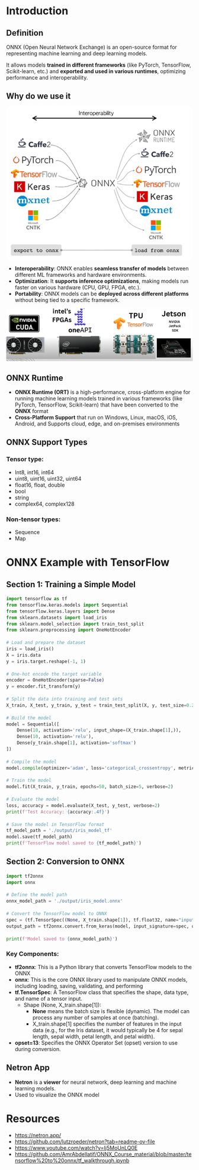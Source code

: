 # Introduction

## Definition

ONNX (Open Neural Network Exchange) is an open-source format for representing machine learning and deep learning models.

It allows models **trained in different frameworks** (like PyTorch, TensorFlow, Scikit-learn, etc.) and **exported and used in various runtimes**, optimizing performance and interoperability.

## Why do we use it

![img.png](img.png)

- **Interoperability**: ONNX enables **seamless transfer of models** between different ML frameworks and hardware environments.
- **Optimization**: It **supports inference optimizations**, making models run faster on various hardware (CPU, GPU, FPGA, etc.).
- **Portability**: ONNX models can be **deployed across different platforms** without being tied to a specific framework.

![img_1.png](img_1.png)

## ONNX Runtime

- **ONNX Runtime (ORT)** is a high-performance, cross-platform engine for running machine learning models trained in various frameworks (like PyTorch, TensorFlow, Scikit-learn) that have been converted to the **ONNX** format
- **Cross-Platform Support** that run on Windows, Linux, macOS, iOS, Android, and Supports cloud, edge, and on-premises environments

## ONNX Support Types

### Tensor type:
- Int8, int16, int64
- uint8, uint16, uint32, uint64
- float16, float, double
- bool
- string
- complex64, complex128

### Non-tensor types:
- Sequence
- Map

# ONNX Example with TensorFlow

## Section 1: Training a Simple Model

```python
import tensorflow as tf
from tensorflow.keras.models import Sequential
from tensorflow.keras.layers import Dense
from sklearn.datasets import load_iris
from sklearn.model_selection import train_test_split
from sklearn.preprocessing import OneHotEncoder

# Load and prepare the dataset
iris = load_iris()
X = iris.data
y = iris.target.reshape(-1, 1)

# One-hot encode the target variable
encoder = OneHotEncoder(sparse=False)
y = encoder.fit_transform(y)

# Split the data into training and test sets
X_train, X_test, y_train, y_test = train_test_split(X, y, test_size=0.2, random_state=42)

# Build the model
model = Sequential([
    Dense(10, activation='relu', input_shape=(X_train.shape[1],)),
    Dense(10, activation='relu'),
    Dense(y_train.shape[1], activation='softmax')
])

# Compile the model
model.compile(optimizer='adam', loss='categorical_crossentropy', metrics=['accuracy'])

# Train the model
model.fit(X_train, y_train, epochs=50, batch_size=5, verbose=2)

# Evaluate the model
loss, accuracy = model.evaluate(X_test, y_test, verbose=2)
print(f'Test Accuracy: {accuracy:.4f}')

# Save the model in TensorFlow format
tf_model_path = './output/iris_model_tf'
model.save(tf_model_path)
print(f'TensorFlow model saved to {tf_model_path}')
```

## Section 2: Conversion to ONNX

```python
import tf2onnx
import onnx

# Define the model path
onnx_model_path = './output/iris_model.onnx'

# Convert the TensorFlow model to ONNX
spec = (tf.TensorSpec((None, X_train.shape[1]), tf.float32, name="input"),)
output_path = tf2onnx.convert.from_keras(model, input_signature=spec, opset=13, output_path=onnx_model_path)

print(f'Model saved to {onnx_model_path}')
```

### Key Components:

- **tf2onnx**: This is a Python library that converts TensorFlow models to the ONNX
- **onnx**: This is the core ONNX library used to manipulate ONNX models, including loading, saving, validating, and performing
- **tf.TensorSpec**: A TensorFlow class that specifies the shape, data type, and name of a tensor input.
  - Shape (None, X_train.shape[1]):
    - **None** means the batch size is flexible (dynamic). The model can process any number of samples at once (batching).
    - X_train.shape[1] specifies the number of features in the input data (e.g., for the Iris dataset, it would typically be 4 for sepal length, sepal width, petal length, and petal width).
- **opset=13**: Specifies the ONNX Operator Set (opset) version to use during conversion.

## Netron App

- **Netron** is a **viewer** for neural network, deep learning and machine learning models.
- Used to visualize the ONNX model

# Resources

- https://netron.app/
- https://github.com/lutzroeder/netron?tab=readme-ov-file
- https://www.youtube.com/watch?v=Ij5MoUnLQ0E
- https://github.com/AmrAbdellatif/ONNX_Course_material/blob/master/tensorflow%20to%20onnx/tf_walkthrough.ipynb
